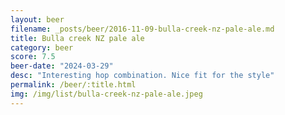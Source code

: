 ```yaml
---
layout: beer
filename: _posts/beer/2016-11-09-bulla-creek-nz-pale-ale.md
title: Bulla creek NZ pale ale
category: beer
score: 7.5
beer-date: "2024-03-29"
desc: "Interesting hop combination. Nice fit for the style"
permalink: /beer/:title.html
img: /img/list/bulla-creek-nz-pale-ale.jpeg
---
```

